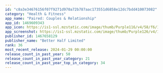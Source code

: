 ```yaml
---
id: "c8a3e34676156f07f9271d970a72b787aac173551d6858e12dc7bdd410073082"
category: "Health & Fitness"
app_name: "Paired: Couples & Relationship"
app_id: 1469609343
app_icon: https://is1-ssl.mzstatic.com/image/thumb/Purple116/v4/58/f6/19/58f61964-d1fb-ad45-b035-1f115dcf5fed/AppIcon-1x_U007emarketing-0-10-0-85-220.png/1024x1024bb.png
app_screenshot: https://is1-ssl.mzstatic.com/image/thumb/Purple126/v4/13/22/de/1322de7c-a48e-28f0-6471-2d61a354f205/ff70938b-13fc-416e-af62-754a5705002e_6.5_-_Connect_US__U00282_U0029.png/1242x2688bb.png
publisher_id: 1467658129
publisher_name: "Better Half Limited"
rank: 36
most_recent_release: 2024-01-29 00:00:00
release_count_in_past_year: 50
release_count_in_past_year_category: 21
release_count_in_past_year_top_in_category: 34
---
```

